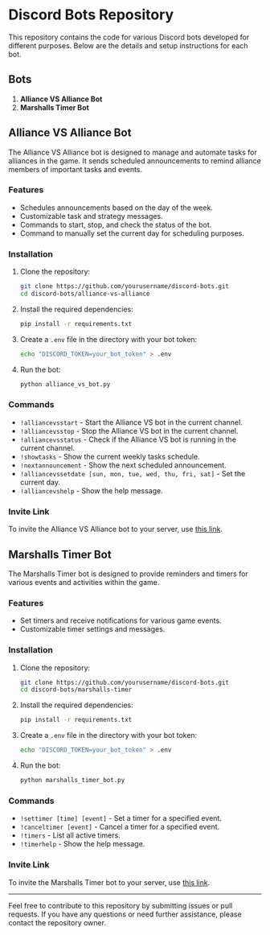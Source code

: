 # Discord Bots Repository

This repository contains the code for various Discord bots developed for different purposes. Below are the details and setup instructions for each bot.

## Bots

1. **Alliance VS Alliance Bot**
2. **Marshalls Timer Bot**

## Alliance VS Alliance Bot

The Alliance VS Alliance bot is designed to manage and automate tasks for alliances in the game. It sends scheduled announcements to remind alliance members of important tasks and events.

### Features

- Schedules announcements based on the day of the week.
- Customizable task and strategy messages.
- Commands to start, stop, and check the status of the bot.
- Command to manually set the current day for scheduling purposes.

### Installation

1. Clone the repository:
    ```bash
    git clone https://github.com/yourusername/discord-bots.git
    cd discord-bots/alliance-vs-alliance
    ```

2. Install the required dependencies:
    ```bash
    pip install -r requirements.txt
    ```

3. Create a `.env` file in the directory with your bot token:
    ```bash
    echo "DISCORD_TOKEN=your_bot_token" > .env
    ```

4. Run the bot:
    ```bash
    python alliance_vs_bot.py
    ```

### Commands

- `!alliancevsstart` - Start the Alliance VS bot in the current channel.
- `!alliancevsstop` - Stop the Alliance VS bot in the current channel.
- `!alliancevsstatus` - Check if the Alliance VS bot is running in the current channel.
- `!showtasks` - Show the current weekly tasks schedule.
- `!nextannouncement` - Show the next scheduled announcement.
- `!alliancevssetdate [sun, mon, tue, wed, thu, fri, sat]` - Set the current day.
- `!alliancevshelp` - Show the help message.

### Invite Link

To invite the Alliance VS Alliance bot to your server, use [this link](https://discord.com/oauth2/authorize?client_id=1256055579823046758).

## Marshalls Timer Bot

The Marshalls Timer bot is designed to provide reminders and timers for various events and activities within the game.

### Features

- Set timers and receive notifications for various game events.
- Customizable timer settings and messages.

### Installation

1. Clone the repository:
    ```bash
    git clone https://github.com/yourusername/discord-bots.git
    cd discord-bots/marshalls-timer
    ```

2. Install the required dependencies:
    ```bash
    pip install -r requirements.txt
    ```

3. Create a `.env` file in the directory with your bot token:
    ```bash
    echo "DISCORD_TOKEN=your_bot_token" > .env
    ```

4. Run the bot:
    ```bash
    python marshalls_timer_bot.py
    ```

### Commands

- `!settimer [time] [event]` - Set a timer for a specified event.
- `!canceltimer [event]` - Cancel a timer for a specified event.
- `!timers` - List all active timers.
- `!timerhelp` - Show the help message.

### Invite Link

To invite the Marshalls Timer bot to your server, use [this link](https://discord.com/oauth2/authorize?client_id=1250659555034136670).

---

Feel free to contribute to this repository by submitting issues or pull requests. If you have any questions or need further assistance, please contact the repository owner.
